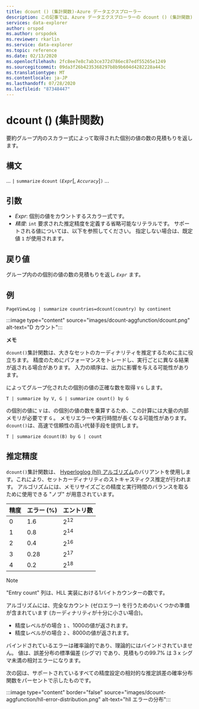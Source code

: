 ```yaml
---
title: dcount () (集計関数)-Azure データエクスプローラー
description: この記事では、Azure データエクスプローラーの dcount () (集計関数) について説明します。
services: data-explorer
author: orspod
ms.author: orspodek
ms.reviewer: rkarlin
ms.service: data-explorer
ms.topic: reference
ms.date: 02/13/2020
ms.openlocfilehash: 2fc8ee7e8c7ab3ce372d786ec87edf55265e1249
ms.sourcegitcommit: 09da3f26b4235368297b8b9b604d4282228a443c
ms.translationtype: MT
ms.contentlocale: ja-JP
ms.lasthandoff: 07/28/2020
ms.locfileid: "87348447"
---
```

# <a name="dcount-aggregation-function"></a>dcount () (集計関数)

要約グループ内のスカラー式によって取得された個別の値の数の見積もりを返します。

## <a name="syntax"></a>構文

... `|` `summarize` `dcount` `(`*`Expr`*[, *`Accuracy`*]`)` ...

## <a name="arguments"></a>引数

* *Expr*: 個別の値をカウントするスカラー式です。
* *精度*: `int` 要求された推定精度を定義する省略可能なリテラルです。 サポートされる値については、以下を参照してください。 指定しない場合は、既定値 `1` が使用されます。

## <a name="returns"></a>戻り値

グループ内のの個別の値の数の見積もりを返し *`Expr`* ます。

## <a name="example"></a>例

```kusto
PageViewLog | summarize countries=dcount(country) by continent
```

:::image type="content" source="images/dcount-aggfunction/dcount.png" alt-text="D カウント":::

**メモ**

`dcount()`集計関数は、大きなセットのカーディナリティを推定するために主に役立ちます。 精度のためにパフォーマンスをトレードし、実行ごとに異なる結果が返される場合があります。 入力の順序は、出力に影響を与える可能性があります。

によってグループ化されたの個別の値の正確な数を取得 `V` `G` します。

```kusto
T | summarize by V, G | summarize count() by G
```

の個別の値に `V` は、の個別の値の数を乗算するため、この計算には大量の内部メモリが必要です `G` 。
メモリエラーや実行時間が長くなる可能性があります。 
`dcount()`は、高速で信頼性の高い代替手段を提供します。

```kusto
T | summarize dcount(B) by G | count
```

## <a name="estimation-accuracy"></a>推定精度

`dcount()`集計関数は、 [Hyperloglog (hll) アルゴリズム](https://en.wikipedia.org/wiki/HyperLogLog)のバリアントを使用します。これにより、セットカーディナリティのストキャスティクス推定が行われます。 アルゴリズムには、メモリサイズごとの精度と実行時間のバランスを取るために使用できる "ノブ" が用意されています。

|精度|エラー (%)|エントリ数   |
|--------|---------|--------------|
|       0|      1.6|2<sup>12</sup>|
|       1|      0.8|2<sup>14</sup>|
|       2|      0.4|2<sup>16</sup>|
|       3|     0.28|2<sup>17</sup>|
|       4|      0.2|2<sup>18</sup>|

> [!NOTE]
> "Entry count" 列は、HLL 実装における1バイトカウンターの数です。

アルゴリズムには、完全なカウント (ゼロエラー) を行うためのいくつかの準備が含まれています (カーディナリティが十分に小さい場合)。
* 精度レベルがの場合 `1` 、1000の値が返されます。
* 精度レベルがの場合 `2` 、8000の値が返されます。

バインドされているエラーは確率論的であり、理論的にはバインドされていません。 値は、誤差分布の標準偏差 (シグマ) であり、見積もりの99.7% は 3 x シグマ未満の相対エラーになります。

次の図は、サポートされているすべての精度設定の相対的な推定誤差の確率分布関数をパーセントで示したものです。

:::image type="content" border="false" source="images/dcount-aggfunction/hll-error-distribution.png" alt-text="hll エラーの分布":::
